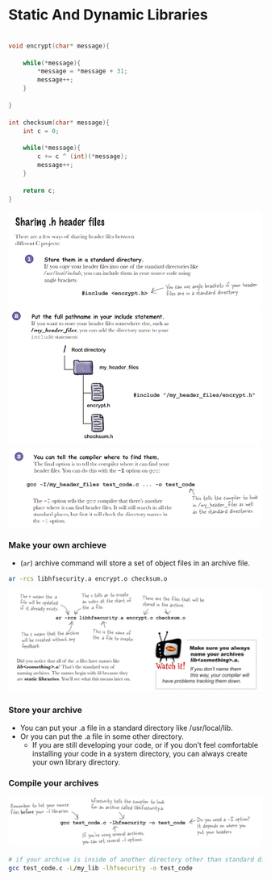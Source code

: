 # Static And Dynamic Libraries

```c

void encrypt(char* message){
	
	while(*message){
		*message = *message + 31;
		message++;
	}

}

int checksum(char* message){
	int c = 0;
	
	while(*message){
		c += c ^ (int)(*message);
		message++;
	}

	return c;
}

```

![](img/1.png)
![](img/2.png)
![](img/3.png)

### Make your own archieve

* (`ar`) archive command will store a set of object files in an archive file.
```bash
ar -rcs libhfsecurity.a encrypt.o checksum.o
```

![](img/4.png)

### Store your archive

* You can put your .a file in a standard
  directory like /usr/local/lib.
* Or you can put the .a file in some other directory.
    * If you are still developing your code, or if you don’t feel comfortable installing your code in a system directory, you can always create your own library directory.

### Compile your archives
![](img/5.png)

```bash
# if your archive is inside of another directory other than standard directory.
gcc test_code.c -L/my_lib -lhfsecurity -o test_code
```
